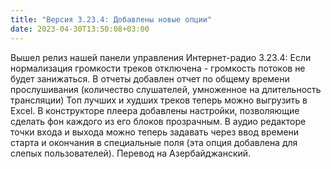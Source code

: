 ```yaml
---
title: "Версия 3.23.4: Добавлены новые опции"
date: 2023-04-30T13:50:08+03:00
---
```


Вышел релиз нашей панели управления Интернет-радио 3.23.4: Если нормализация громкости треков отключена - громкость потоков не будет занижаться. В отчеты добавлен отчет по общему времени прослушивания (количество слушателей, умноженное на длительность трансляции) Топ лучших и худших треков теперь можно выгрузить в Excel. В конструкторе плеера добавлены настройки, позволяющие сделать фон каждого из его блоков прозрачным. В аудио редакторе точки входа и выхода можно теперь задавать через ввод времени старта и окончания в специальные поля (эта опция добавлена для слепых пользователей). Перевод на Азербайджанский.